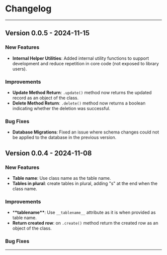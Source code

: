 # Changelog

---

## Version 0.0.5 - 2024-11-15

### New Features

- **Internal Helper Utilities**: Added internal utility functions to support development and reduce repetition in core code (not exposed to library users).

### Improvements

- **Update Method Return**: `.update()` method now returns the updated record as an object of the class.
- **Delete Method Return**: `.delete()` method now returns a boolean indicating whether the deletion was successful.

### Bug Fixes

- **Database Migrations**: Fixed an issue where schema changes could not be applied to the database in the previous version.

## Version 0.0.4 - 2024-11-08

### New Features

- **Table name**: Use class name as the table name.
- **Tables in plural**: create tables in plural, adding "s" at the end when the class name.

### Improvements

- \***\*tablename\*\***: Use `__tablename__` attribute as it is when provided as table name.
- **Return created row**: on `.create()` method return the created row as an object of the class.

### Bug Fixes

---
